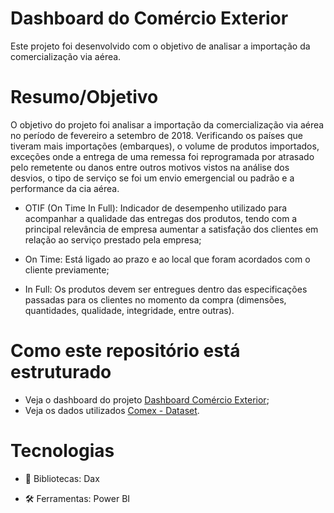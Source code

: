 # Dashboard do Comércio Exterior

Este projeto foi desenvolvido com o objetivo de analisar a importação da comercialização via aérea.

# Resumo/Objetivo

O objetivo do projeto foi analisar a importação da comercialização via aérea no período de fevereiro a setembro de 2018. Verificando os países que tiveram mais importações (embarques), o volume de produtos importados, exceções onde a entrega de uma remessa foi reprogramada por atrasado pelo remetente ou danos entre outros motivos vistos na análise dos desvios, o tipo de serviço se foi um envio emergencial ou padrão e a performance da cia aérea. 

- OTIF (On Time In Full): Indicador de desempenho utilizado para acompanhar a qualidade das entregas dos produtos, tendo com a principal relevância de empresa aumentar a satisfação dos clientes em relação ao serviço prestado pela empresa;
  
- On Time: Está ligado ao prazo e ao local que foram acordados com o cliente previamente;
  
- In Full: Os produtos devem ser entregues dentro das especificações passadas para os clientes no momento da compra (dimensões, quantidades, qualidade, integridade, entre outras).


# Como este repositório está estruturado

- Veja o dashboard do projeto [Dashboard Comércio Exterior](https://app.powerbi.com/view?r=eyJrIjoiMGExYWI5MjUtZWNiNC00ODk3LWI2YTctODVlNDM3OTA3OWM0IiwidCI6ImY4ODI5MTFhLTQ0OTctNDhmOS1hNjlmLThiZjVkZGUwZjg3OSJ9);
- Veja os dados utilizados [Comex - Dataset](https://github.com/mayajsv/Power-BI/blob/main/Comex%20-%20Dataset.xlsx).

# Tecnologias

- 📄 Bibliotecas: Dax
 
- 🛠️ Ferramentas: Power BI
